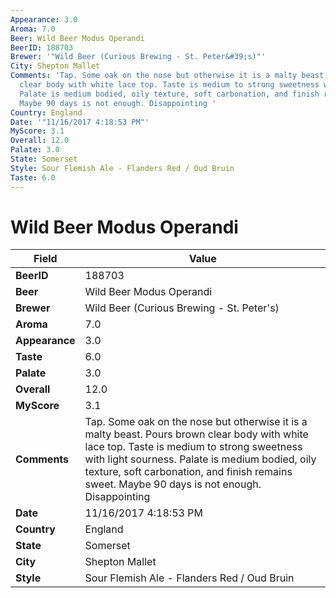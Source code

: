 ```yaml
---
Appearance: 3.0
Aroma: 7.0
Beer: Wild Beer Modus Operandi
BeerID: 188703
Brewer: '"Wild Beer (Curious Brewing - St. Peter&#39;s)"'
City: Shepton Mallet
Comments: 'Tap. Some oak on the nose but otherwise it is a malty beast. Pours brown
  clear body with white lace top. Taste is medium to strong sweetness with light sourness.
  Palate is medium bodied, oily texture, soft carbonation, and finish remains sweet.
  Maybe 90 days is not enough. Disappointing '
Country: England
Date: '"11/16/2017 4:18:53 PM"'
MyScore: 3.1
Overall: 12.0
Palate: 3.0
State: Somerset
Style: Sour Flemish Ale - Flanders Red / Oud Bruin
Taste: 6.0
---
```


# Wild Beer Modus Operandi

| Field         | Value |
|---------------|-------|
| **BeerID** | 188703 |
| **Beer** | Wild Beer Modus Operandi |
| **Brewer** | Wild Beer (Curious Brewing - St. Peter&#39;s) |
| **Aroma** | 7.0 |
| **Appearance** | 3.0 |
| **Taste** | 6.0 |
| **Palate** | 3.0 |
| **Overall** | 12.0 |
| **MyScore** | 3.1 |
| **Comments** | Tap. Some oak on the nose but otherwise it is a malty beast. Pours brown clear body with white lace top. Taste is medium to strong sweetness with light sourness. Palate is medium bodied, oily texture, soft carbonation, and finish remains sweet. Maybe 90 days is not enough. Disappointing  |
| **Date** | 11/16/2017 4:18:53 PM |
| **Country** | England |
| **State** | Somerset |
| **City** | Shepton Mallet |
| **Style** | Sour Flemish Ale - Flanders Red / Oud Bruin |
